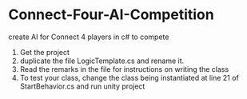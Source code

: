 # Connect-Four-AI-Competition
create AI for Connect 4 players in c# to compete

1. Get the project
2. duplicate the file LogicTemplate.cs and rename it.
3. Read the remarks in the file for instructions on writing the class
4. To test your class, change the class being instantiated at line 21 of StartBehavior.cs and run unity project



